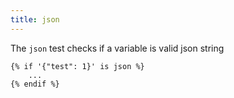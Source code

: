 ```yaml
---
title: json
---
```


The `json` test checks if a variable is valid json string

```twig
{% if '{"test": 1}' is json %}
	...
{% endif %}
```